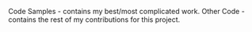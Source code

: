 Code Samples - contains my best/most complicated work.
Other Code - contains the rest of my contributions for this project.
